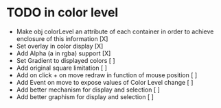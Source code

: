 # TODO in color level

- Make obj colorLevel an attribute of each container in order to achieve enclosure of this information [X]
- Set overlay in color display [X]
- Add Alpha (a in rgba) support [X]
- Set Gradient to displayed colors [ ]
- Add original square limitation [ ]
- Add on click + on move redraw in function of mouse position [ ]
- Add Event on move to expose values of Color Level change [ ]
- Add better mechanism for display and selection [ ]
- Add better graphism for display and selection [ ]